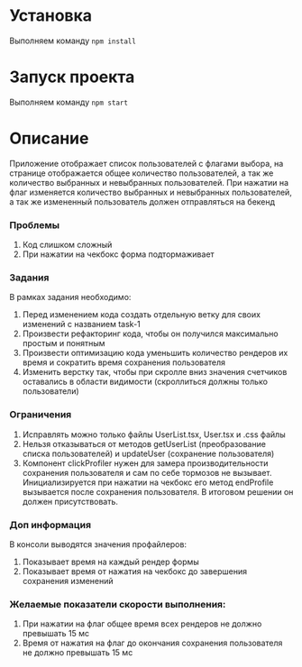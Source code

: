 # Установка

Выполняем команду `npm install`

# Запуск проекта

Выполняем команду `npm start`

# Описание

Приложение отображает список пользователей с флагами выбора, на странице отображается общее количество пользователей, а так же
количество выбранных и невыбранных пользователей. При нажатии на флаг изменяется количество выбранных и невыбранных пользователей,
а так же измененный пользователь должен отправляться на бекенд

### Проблемы

1. Код слишком сложный
2. При нажатии на чекбокс форма подтормаживает

### Задания

В рамках задания необходимо:

1. Перед изменением кода создать отдельную ветку для своих изменений с названием task-1
2. Произвести рефакторинг кода, чтобы он получился максимально простым и понятным
3. Произвести оптимизацию кода уменьшить количество рендеров их время и сократить время сохранения пользователя
4. Изменить верстку так, чтобы при скролле вниз значения счетчиков оставались в области видимости (скроллиться должны только пользователи)

### Ограничения

1. Исправлять можно только файлы UserList.tsx, User.tsx и .css файлы
2. Нельзя отказываться от методов getUserList (преобразование списка пользователей) и updateUser (сохранение пользователя)
3. Компонент clickProfiler нужен для замера производительности сохранения пользователя
   и сам по себе тормозов не вызывает. Инициализируется при нажатии на чекбокс
   его метод endProfile вызывается после сохранения пользователя.
   В итоговом решении он должен присутствовать.

### Доп информация

В консоли выводятся значения профайлеров:

1. Показывает время на каждый рендер формы
2. Показывает время от нажатия на чекбокс до завершения сохранения изменений

### Желаемые показатели скорости выполнения:

1. При нажатии на флаг общее время всех рендеров не должно превышать 15 мс
2. Время от нажатия на флаг до окончания сохранения пользователя не должно превышать 15 мс
